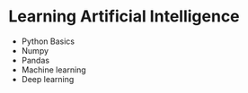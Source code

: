 # Learning Artificial Intelligence

- Python Basics
- Numpy
- Pandas
- Machine learning
- Deep learning
